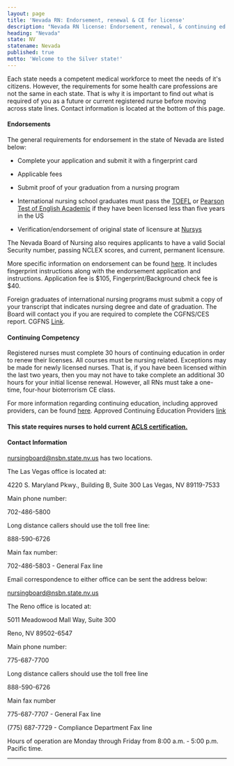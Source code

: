 ```yaml
---
layout: page
title: 'Nevada RN: Endorsement, renewal & CE for license'
description: "Nevada RN license: Endorsement, renewal, & continuing ed. Stay current & meet nursing profession needs.\r"
heading: "Nevada"
state: NV
statename: Nevada
published: true
motto: 'Welcome to the Silver state!'
---
```


Each state needs a competent medical workforce to meet the needs of it's
citizens. However, the requirements for some health care professions are
not the same in each state. That is why it is important to find out what
is required of you as a future or current registered nurse before moving
across state lines. Contact information is located at the bottom of this
page.

#### Endorsements

The general requirements for endorsement in the state of Nevada are
listed below:

-   Complete your application and submit it with a fingerprint card

-   Applicable fees

-   Submit proof of your graduation from a nursing program

-   International nursing school graduates must pass the
    [TOEFL](https://www.ets.org/toefl.html) or [Pearson Test of English
    Academic](https://www.pearsonpte.com/) if they have been licensed less
    than five years in the US

-   Verification/endorsement of original state of licensure at
    [Nursys](https://www.nursys.com/)

The Nevada Board of Nursing also requires applicants to have a valid
Social Security number, passing NCLEX scores, and current, permanent
licensure.

More specific information on endorsement can be found
[here](https://nevadanursingboard.org/wp-content/uploads/2019/10/RNLPNbyEndorsementAppInstructions.pdf).
It includes fingerprint instructions along with the endorsement
application and instructions. Application fee is \$105,
Fingerprint/Background check fee is \$40.

Foreign graduates of international nursing programs must submit a copy
of your transcript that indicates nursing degree and date of graduation.
The Board will contact you if you are required to complete the CGFNS/CES
report. CGFNS [Link](https://www.cgfns.org/).

#### Continuing Competency

Registered nurses must complete 30 hours of continuing education in
order to renew their licenses. All courses must be nursing related.
Exceptions may be made for newly licensed nurses. That is, if you have
been licensed within the last two years, then you may not have to take
complete an additional 30 hours for your initial license renewal.
However, all RNs must take a one-time, four-hour bioterrorism CE class.

For more information regarding continuing education, including approved
providers, can be found
[here](https://nevadanursingboard.org/continuing-education/).
Approved Continuing Education Providers
[link](https://nevadanursingboard.org/continuing-education/)

#### This state requires nurses to hold current [ACLS certification.](https://www.acls.net/nevada-acls-pals-bls)

#### Contact Information

[nursingboard@nsbn.state.nv.us](mailto:nursingboard@nsbn.state.nv.us?subject=License%20renewals%20and%20endorsements&body=Hi%2C%0A%0AI%20was%20on%20the%20ACLS%20Training%20Center%20website%20RNMobility.com%20and%20read%20that%20I%20can%20send%20my%20questions%20for%20the%20Nevada%20State%20Board%20of%20Nursing%20here.)
has two locations.

The Las Vegas office is located at:

4220 S. Maryland Pkwy., Building B, Suite 300
Las Vegas, NV 89119-7533

Main phone number:

702-486-5800

Long distance callers should use the toll free line:

888-590-6726

Main fax number:

702-486-5803 - General Fax line

Email correspondence to either office can be sent the address below:

[nursingboard@nsbn.state.nv.us](mailto:nursingboard@nsbn.state.nv.us?subject=License%20questions&body=Hi%2C%0AI%20was%20on%20the%20rnmobility.com%20website%20and%20read%20that%20I%20can%20direct%20my%20questions%20for%20the%20Nevada%20State%20Nursing%20Board%20here.)

The Reno office is located at:

5011 Meadowood Mall Way, Suite 300

Reno, NV 89502-6547

Main phone number:

775-687-7700

Long distance callers should use the toll free line

888-590-6726

Main fax number

775-687-7707 - General Fax line

​(775) 687-7729 - Compliance Department Fax line

Hours of operation are Monday through Friday from 8:00 a.m. - 5:00 p.m.
Pacific time.

* * * * *
